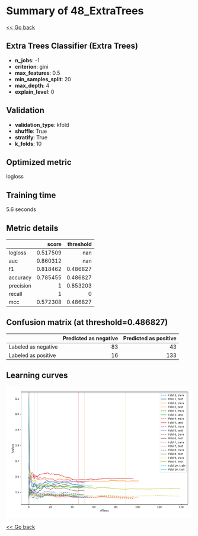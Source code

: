 # Summary of 48_ExtraTrees

[<< Go back](../README.md)


## Extra Trees Classifier (Extra Trees)
- **n_jobs**: -1
- **criterion**: gini
- **max_features**: 0.5
- **min_samples_split**: 20
- **max_depth**: 4
- **explain_level**: 0

## Validation
 - **validation_type**: kfold
 - **shuffle**: True
 - **stratify**: True
 - **k_folds**: 10

## Optimized metric
logloss

## Training time

5.6 seconds

## Metric details
|           |    score |   threshold |
|:----------|---------:|------------:|
| logloss   | 0.517509 |  nan        |
| auc       | 0.860312 |  nan        |
| f1        | 0.818462 |    0.486827 |
| accuracy  | 0.785455 |    0.486827 |
| precision | 1        |    0.853203 |
| recall    | 1        |    0        |
| mcc       | 0.572308 |    0.486827 |


## Confusion matrix (at threshold=0.486827)
|                     |   Predicted as negative |   Predicted as positive |
|:--------------------|------------------------:|------------------------:|
| Labeled as negative |                      83 |                      43 |
| Labeled as positive |                      16 |                     133 |

## Learning curves
![Learning curves](learning_curves.png)

[<< Go back](../README.md)
